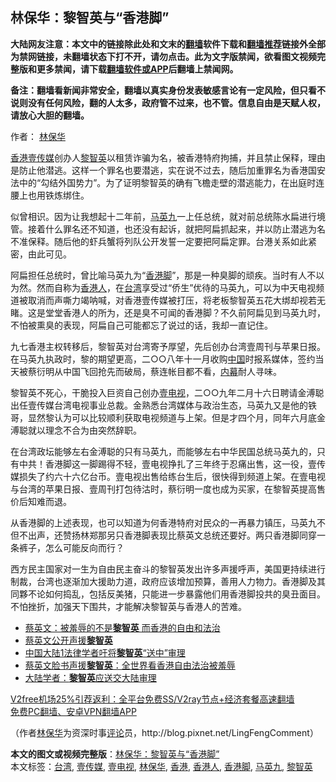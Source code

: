  <h2>林保华：黎智英与“香港脚”</h2> <p class="notice"><b>大陆网友注意：本文中的链接除此处和文末的<a href="https://github.com/bannedbook/fanqiang" >翻墙</a>软件下载和<a href="https://github.com/killgcd/justmysocks/blob/master/README.md">翻墙推荐</a>链接外全部为禁网链接，未翻墙状态下打不开，请勿点击。此为文字版禁闻，欲看图文视频完整版和更多禁闻，请下载<a href="https://github.com/bannedbook/fanqiang">翻墙软件或APP</a>后翻墙上禁闻网。</p><p>备注：翻墙看新闻非常安全，翻墙以真实身份发表敏感言论有一定风险，但只看不说则没有任何风险，翻的人太多，政府管不过来，也不管。信息自由是天赋人权，请放心大胆的翻墙。</b></p>  <div class="entry"> <p>作者： <span class='wp_keywordlink'><a href="https://www.bannedbook.org/forum10/topic383.html" title="林保华" target="_blank">林保华</a></span></p> <p><a href="https://www.bannedbook.org/bnews/tag/%e9%a6%99%e6%b8%af/" class="st_tag internal_tag" rel="tag" title="标签 香港 下的日志">香港</a><a href="https://www.bannedbook.org/bnews/tag/%E5%A3%B9%E4%BC%A0%E5%AA%92/" class="st_tag internal_tag" rel="tag" title="标签 壹传媒 下的日志">壹传媒</a>创办人<a href="https://www.bannedbook.org/bnews/tag/%e9%bb%8e%e6%99%ba%e8%8b%b1/" class="st_tag internal_tag" rel="tag" title="标签 黎智英 下的日志">黎智英</a>以租赁诈骗为名，被香港特府拘捕，并且禁止保释，理由是防止他潜逃。这样一个罪名也要潜逃，实在说不过去，随后加重罪名为香港国安法中的“勾结外国势力”。为了证明黎智英的确有飞檐走壁的潜逃能力，在出庭时连腰上也用铁炼绑住。</p> <p>似曾相识。因为让我想起十二年前，<a href="https://www.bannedbook.org/bnews/tag/%e9%a9%ac%e8%8b%b1%e4%b9%9d/" class="st_tag internal_tag" rel="tag" title="标签 马英九 下的日志">马英九</a>一上任总统，就对前总统陈水扁进行境管。接着什么罪名还不知道，也还没有起诉，就把阿扁抓起来，并以防止潜逃为名不准保释。随后他的虾兵蟹将列队公开发誓一定要把阿扁定罪。台港关系如此紧密，由此可见。</p>  <p>阿扁担任总统时，曾比喻马英九为“<a href="https://www.bannedbook.org/bnews/tag/%E9%A6%99%E6%B8%AF%E8%84%9A/" class="st_tag internal_tag" rel="tag" title="标签 香港脚 下的日志">香港脚</a>”，那是一种臭脚的顽疾。当时有人不以为然。然而自称为<a href="https://www.bannedbook.org/bnews/tag/%E9%A6%99%E6%B8%AF%E4%BA%BA/" class="st_tag internal_tag" rel="tag" title="标签 香港人 下的日志">香港人</a>，在<a href="https://www.bannedbook.org/bnews/tag/%e5%8f%b0%e6%b9%be/" class="st_tag internal_tag" rel="tag" title="标签 台湾 下的日志">台湾</a>享受过“侨生”优待的马英九，可以为中天电视频道被取消而声嘶力竭呐喊，对香港壹传媒被打压，将老板黎智英五花大绑却视若无睹。这是堂堂香港人的所为，还是臭不可闻的香港脚？不久前阿扁见到马英九时，不怕被熏臭的表现，阿扁自己可能都忘了说过的话，我却一直记住。</p> <p>九七香港主权转移后，黎智英对台湾寄予厚望，先后创办台湾壹周刊与苹果日报。在马英九执政时，黎的期望更高，二○○八年十一月收购<span class='wp_keywordlink_affiliate'><a href="https://www.bannedbook.org/" title="中国" target="_blank">中国</a></span>时报系媒体，签约当天被蔡衍明从中国飞回抢先而破局，蔡连帐目都不看，<span class='wp_keywordlink_affiliate'><a href="https://www.bannedbook.org/bnews/ccpdope/" title="中共高层内幕" target="_blank">内幕</a></span>耐人寻味。</p> <p>黎智英不死心，干脆投入巨资自己创办<a href="https://www.bannedbook.org/bnews/tag/%e5%a3%b9%e7%94%b5%e8%a7%86/" class="st_tag internal_tag" rel="tag" title="标签 壹电视 下的日志">壹电视</a>，二○○九年二月十六日聘请金溥聪出任壹传媒台湾电视事业总裁。金熟悉台湾媒体与政治生态，马英九又是他的铁哥，显然黎认为可以比较顺利获取电视频道与上架。但是才四个月，同年六月底金溥聪就以理念不合为由突然辞职。</p>  <p>在台湾政坛能够左右金溥聪的只有马英九，而能够左右中华民国总统马英九的，只有中共！香港脚这一脚踢得不轻，壹电视挣扎了三年终于忍痛出售，这一役，壹传媒损失了约六十六亿台币。壹电视出售给练台生后，很快得到频道上架。在壹电视与台湾的苹果日报、壹周刊打包待沽时，蔡衍明一度也成为买家，在黎智英提高售价后知难而退。</p> <p>从香港脚的上述表现，也可以知道为何香港特府对民众的一再暴力镇压，马英九不但不出声，还赞扬林郑那另只香港脚表现比蔡英文总统还要好。两只香港脚同穿一条裤子，怎么可能反向而行？</p> <p>西方民主国家对一生为自由民主奋斗的黎智英发出许多声援呼声，美国更持续进行制裁，台湾也逐渐加大援助力道，政府应该增加预算，善用人力物力。香港脚及其同夥不论如何捣乱，包括反美猪，只能进一步暴露他们用香港脚投共的臭丑面目。不怕挫折，加强天下围共，才能解决黎智英与香港人的苦难。</p>  <ul class='op-related-articles' title='相关阅读'> <li><a href='https://www.bannedbook.org/bnews/comments/20201217/1449409.html' target='_blank'>蔡英文：被羞辱的不是<b>黎智英</b> 而香港的自由和法治</a></li> <li><a href='https://www.bannedbook.org/bnews/baitai/20201217/1449287.html' target='_blank'>蔡英文公开声援<b>黎智英</b></a></li> <li><a href='https://www.bannedbook.org/bnews/cnnews/hknews/20201216/1449184.html' target='_blank'>中国大陆1法律学者吁将<b>黎智英</b>“送中”审理</a></li> <li><a href='https://www.bannedbook.org/bnews/ssgc/20201216/1449179.html' target='_blank'>蔡英文脸书声援<b>黎智英</b>：全世界看香港自由法治被羞辱</a></li> <li><a href='https://www.bannedbook.org/bnews/baitai/20201216/1449082.html' target='_blank'>大陆学者：<b>黎智英</b>应送交大陆审理</a></li> </ul> <p class="texttj"> <a href="https://github.com/bannedbook/fanqiang/wiki/V2ray%E6%9C%BA%E5%9C%BA" target="_blank">V2free机场25%引荐返利：全平台免费SS/V2ray节点+经济套餐高速翻墙</a><br/> <a href="https://github.com/bannedbook/fanqiang/wiki/%E7%A6%81%E9%97%BB%E7%BD%91%E5%AE%89%E5%8D%93%E7%BF%BB%E5%A2%99%E6%96%B0%E9%97%BBAPP" target="_blank">免费PC翻墙、安卓VPN翻墙APP</a></p><p>（作者<a href="https://www.bannedbook.org/bnews/tag/%e6%9e%97%e4%bf%9d%e5%8d%8e/" class="st_tag internal_tag" rel="tag" title="标签 林保华 下的日志">林保华</a>为资深时事<span class='wp_keywordlink_affiliate'><a href="https://www.bannedbook.org/bnews/comments/" title="新闻评论" target="_blank">评论</a></span>员，http://blog.pixnet.net/LingFengComment）</p><a name='sharetosocial'></a>       <div><b>本文的图文或视频完整版</b>：<a href='https://www.bannedbook.org/bnews/comments/20201217/1449504.html'>林保华：黎智英与“香港脚”</a></div>  </div><!--END ENTRY--> <div class="postfooter"> <div>本文标签：<a href="https://www.bannedbook.org/bnews/tag/%e5%8f%b0%e6%b9%be/" rel="tag">台湾</a>, <a href="https://www.bannedbook.org/bnews/tag/%E5%A3%B9%E4%BC%A0%E5%AA%92/" rel="tag">壹传媒</a>, <a href="https://www.bannedbook.org/bnews/tag/%e5%a3%b9%e7%94%b5%e8%a7%86/" rel="tag">壹电视</a>, <a href="https://www.bannedbook.org/bnews/tag/%e6%9e%97%e4%bf%9d%e5%8d%8e/" rel="tag">林保华</a>, <a href="https://www.bannedbook.org/bnews/tag/%e9%a6%99%e6%b8%af/" rel="tag">香港</a>, <a href="https://www.bannedbook.org/bnews/tag/%E9%A6%99%E6%B8%AF%E4%BA%BA/" rel="tag">香港人</a>, <a href="https://www.bannedbook.org/bnews/tag/%E9%A6%99%E6%B8%AF%E8%84%9A/" rel="tag">香港脚</a>, <a href="https://www.bannedbook.org/bnews/tag/%e9%a9%ac%e8%8b%b1%e4%b9%9d/" rel="tag">马英九</a>, <a href="https://www.bannedbook.org/bnews/tag/%e9%bb%8e%e6%99%ba%e8%8b%b1/" rel="tag">黎智英</a></div>  </div><!--END POSTFOOTER--> 